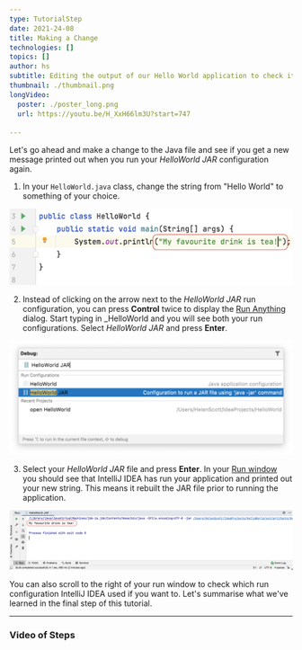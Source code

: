 ```yaml
---
type: TutorialStep
date: 2021-24-08
title: Making a Change 
technologies: []
topics: []
author: hs
subtitle: Editing the output of our Hello World application to check it's working as we expect.
thumbnail: ./thumbnail.png
longVideo:
  poster: ./poster_long.png
  url: https://youtu.be/H_XxH66lm3U?start=747

---
```


Let's go ahead and make a change to the Java file and see if you get a new message printed out when you run your _HelloWorld JAR_ configuration again.

1) In your `HelloWorld.java` class, change the string from "Hello World" to something of your choice.

![Changed Hello World string](changed-hello-world.png)

2) Instead of clicking on the arrow next to the _HelloWorld JAR_ run configuration, you can press **Control** twice to display the [Run Anything](https://www.jetbrains.com/help/idea/running-anything.html) dialog. Start typing in _HelloWorld and you will see both your run configurations. Select _HelloWorld JAR_ and press **Enter**. 

![Run anything dialog box with Hello World](run-anything.png)

3) Select your _HelloWorld JAR_ file and press **Enter**. In your [Run window](https://www.jetbrains.com/help/idea/run-tool-window.html) you should see that IntelliJ IDEA has run your application and printed out your new string. This means it rebuilt the JAR file prior to running the application.

![Run window showing new output](new-output-string.png)

You can also scroll to the right of your run window to check which run configuration IntelliJ IDEA used if you want to. Let's summarise what we've learned in the final step of this tutorial.


---

### Video of Steps